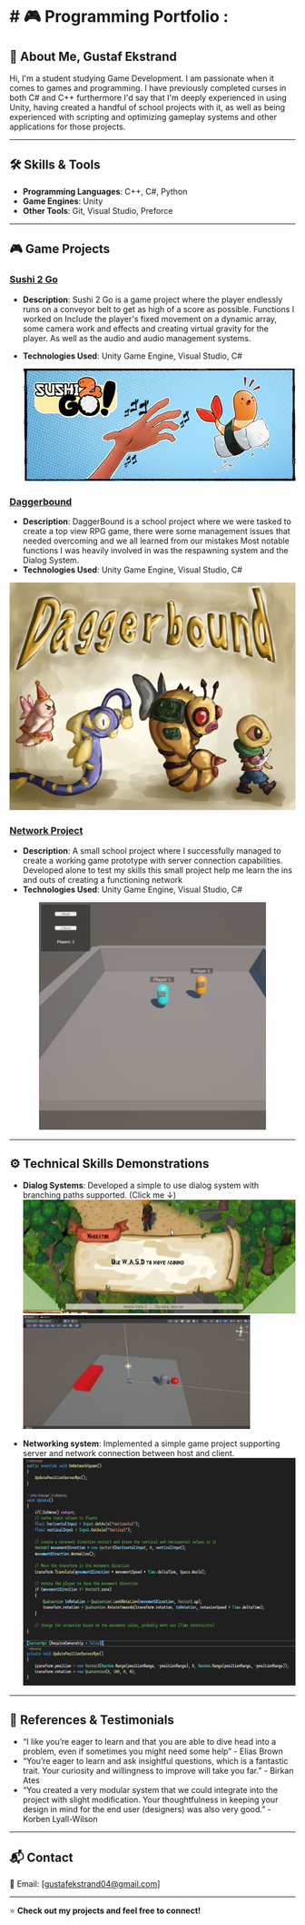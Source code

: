 <h1> # 🎮 Programming Portfolio :</h2>

## 👋 About Me, Gustaf Ekstrand
Hi, I'm a student studying Game Development. I am passionate when it comes to games and programming.
I have previously completed curses in both C# and C++ furthermore I'd say that I'm deeply experienced in using Unity,
having created a handful of school projects with it,
as well as being experienced with scripting and optimizing gameplay systems and other applications for those projects.

---

## 🛠 Skills & Tools
- **Programming Languages**: C++, C#, Python
- **Game Engines**: Unity
- **Other Tools**: Git, Visual Studio, Preforce

---

## 🎮 Game Projects
### [Sushi 2 Go](https://github.com/psycho0403/Sushi-2-Go/tree/main)
- **Description**: Sushi 2 Go is a game project where the player endlessly runs on a conveyor belt to get as high of a score as possible.
Functions I worked on Include the player's fixed movement on a dynamic array, some camera work and effects and creating virtual gravity for the player. As well as the audio and audio management systems.
- **Technologies Used**: Unity Game Engine, Visual Studio, C#
  
  ![Project Screenshot](https://github.com/psycho0403/psycho0403/blob/main/Sushi_2_Go_Banner)

### [Daggerbound](https://github.com/psycho0403/Daggerbound)
- **Description**: DaggerBound is a school project where we were tasked to create a top view RPG game, there were some management issues that needed overcoming and we all learned from our mistakes
Most notable functions I was heavily involved in was the respawning system and the Dialog System.
- **Technologies Used**: Unity Game Engine, Visual Studio, C#
<div align="center">
  <img src="https://github.com/psycho0403/psycho0403/blob/main/DaggerboundBanner.png">
</div>

### [Network Project](https://github.com/psycho0403/NetworkProject)
- **Description**: A small school project where I successfully managed to create a working game prototype with server connection capabilities.
Developed alone to test my skills this small project help me learn the ins and outs of creating a functioning network
- **Technologies Used**: Unity Game Engine, Visual Studio, C#
<div align="center">
 <img src="https://github.com/psycho0403/psycho0403/blob/main/NetworkProject_showcasePicture" width="400" height="400">
</div>

---

## ⚙️ Technical Skills Demonstrations
- **Dialog Systems**: Developed a simple to use dialog system with branching paths supported.      (Click me ↓)
   <div align="left">
  <img src="https://github.com/psycho0403/Daggerbound/blob/main/DialogInGame.png" width="500" height="200">
     <a href="https://github.com/psycho0403/Daggerbound/blob/main/BasicDialogSystemShowcase.mp4">
  <img src="https://github.com/psycho0403/psycho0403/blob/main/DialogshowcaseThumbnail.png" width="400" height="200">
</a>
  </div>

- **Networking system**: Implemented a simple game project supporting server and network connection between host and client.
  <div align="center">
  <img src="https://github.com/psycho0403/NetworkProject/blob/main/NetworkMovementsynk.png" height="400">
  </div>

---

## 📢 References & Testimonials
- “I like you’re eager to learn and that you are able to dive head into a problem, even if sometimes you might need some help” - Elias Brown
- “You’re eager to learn and ask insightful questions, which is a fantastic trait. Your curiosity and willingness to improve will take you far.” - Birkan Ates
- “You created a very modular system that we could integrate into the project with slight modification. Your thoughtfulness in keeping your design in mind for the end user (designers) was also very good.” - Korben Lyall-Wilson

---

## 📬 Contact
📧 Email: [gustafekstrand04@gmail.com] 

---

⭐ **Check out my projects and feel free to connect!**
